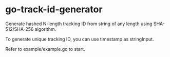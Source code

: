 # go-track-id-generator
Generate hashed N-length tracking ID from string of any length using SHA-512/SHA-256 algorithm.

To generate unique tracking ID, you can use timestamp as stringInput.

Refer to example/example.go to start.
